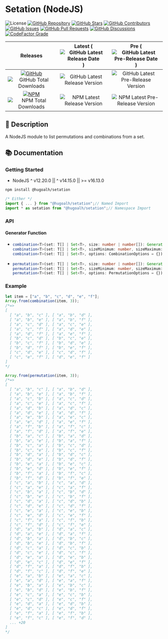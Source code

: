 # Setation (NodeJS)

![License](https://img.shields.io/static/v1?label=License&message=MIT&style=flat-square "License")
[![GitHub Repository](https://img.shields.io/badge/Repository-181717?logo=github&logoColor=ffffff&style=flat-square "GitHub Repository")](https://github.com/hugoalh-studio/setation-nodejs)
[![GitHub Stars](https://img.shields.io/github/stars/hugoalh-studio/setation-nodejs?label=Stars&logo=github&logoColor=ffffff&style=flat-square "GitHub Stars")](https://github.com/hugoalh-studio/setation-nodejs/stargazers)
[![GitHub Contributors](https://img.shields.io/github/contributors/hugoalh-studio/setation-nodejs?label=Contributors&logo=github&logoColor=ffffff&style=flat-square "GitHub Contributors")](https://github.com/hugoalh-studio/setation-nodejs/graphs/contributors)
[![GitHub Issues](https://img.shields.io/github/issues-raw/hugoalh-studio/setation-nodejs?label=Issues&logo=github&logoColor=ffffff&style=flat-square "GitHub Issues")](https://github.com/hugoalh-studio/setation-nodejs/issues)
[![GitHub Pull Requests](https://img.shields.io/github/issues-pr-raw/hugoalh-studio/setation-nodejs?label=Pull%20Requests&logo=github&logoColor=ffffff&style=flat-square "GitHub Pull Requests")](https://github.com/hugoalh-studio/setation-nodejs/pulls)
[![GitHub Discussions](https://img.shields.io/github/discussions/hugoalh-studio/setation-nodejs?label=Discussions&logo=github&logoColor=ffffff&style=flat-square "GitHub Discussions")](https://github.com/hugoalh-studio/setation-nodejs/discussions)
[![CodeFactor Grade](https://img.shields.io/codefactor/grade/github/hugoalh-studio/setation-nodejs?label=Grade&logo=codefactor&logoColor=ffffff&style=flat-square "CodeFactor Grade")](https://www.codefactor.io/repository/github/hugoalh-studio/setation-nodejs)

| **Releases** | **Latest** (![GitHub Latest Release Date](https://img.shields.io/github/release-date/hugoalh-studio/setation-nodejs?label=&style=flat-square "GitHub Latest Release Date")) | **Pre** (![GitHub Latest Pre-Release Date](https://img.shields.io/github/release-date-pre/hugoalh-studio/setation-nodejs?label=&style=flat-square "GitHub Latest Pre-Release Date")) |
|:-:|:-:|:-:|
| [![GitHub](https://img.shields.io/badge/GitHub-181717?logo=github&logoColor=ffffff&style=flat-square "GitHub")](https://github.com/hugoalh-studio/setation-nodejs/releases) ![GitHub Total Downloads](https://img.shields.io/github/downloads/hugoalh-studio/setation-nodejs/total?label=&style=flat-square "GitHub Total Downloads") | ![GitHub Latest Release Version](https://img.shields.io/github/release/hugoalh-studio/setation-nodejs?sort=semver&label=&style=flat-square "GitHub Latest Release Version") | ![GitHub Latest Pre-Release Version](https://img.shields.io/github/release/hugoalh-studio/setation-nodejs?include_prereleases&sort=semver&label=&style=flat-square "GitHub Latest Pre-Release Version") |
| [![NPM](https://img.shields.io/badge/NPM-CB3837?logo=npm&logoColor=ffffff&style=flat-square "NPM")](https://www.npmjs.com/package/@hugoalh/setation) ![NPM Total Downloads](https://img.shields.io/npm/dt/@hugoalh/setation?label=&style=flat-square "NPM Total Downloads") | ![NPM Latest Release Version](https://img.shields.io/npm/v/@hugoalh/setation/latest?label=&style=flat-square "NPM Latest Release Version") | ![NPM Latest Pre-Release Version](https://img.shields.io/npm/v/@hugoalh/setation/pre?label=&style=flat-square "NPM Latest Pre-Release Version") |

## 📝 Description

A NodeJS module to list permutations and combinations from a set.

## 📚 Documentation

### Getting Started

- NodeJS ^ v12.20.0 || ^ v14.15.0 || >= v16.13.0

```sh
npm install @hugoalh/setation
```

```js
/* Either */
import { ... } from "@hugoalh/setation";// Named Import
import * as setation from "@hugoalh/setation";// Namespace Import
```

### API

#### Generator Function

- ```ts
  combination<T>(set: T[] | Set<T>, size: number | number[]): Generator<T[], void, unknown>;
  combination<T>(set: T[] | Set<T>, sizeMinimum: number, sizeMaximum: number): Generator<T[], void, unknown>;
  combination<T>(set: T[] | Set<T>, options: CombinationOptions = {}): Generator<T[], void, unknown>;
  ```
- ```ts
  permutation<T>(set: T[] | Set<T>, size: number | number[]): Generator<T[], void, unknown>;
  permutation<T>(set: T[] | Set<T>, sizeMinimum: number, sizeMaximum: number): Generator<T[], void, unknown>;
  permutation<T>(set: T[] | Set<T>, options: PermutationOptions = {}): Generator<T[], void, unknown>;
  ```

### Example

```js
let item = ["a", "b", "c", "d", "e", "f"];
Array.from(combination(item, 3));
/*=>
[
  [ "a", "b", "c" ], [ "a", "b", "d" ],
  [ "a", "b", "e" ], [ "a", "b", "f" ],
  [ "a", "c", "d" ], [ "a", "c", "e" ],
  [ "a", "c", "f" ], [ "a", "d", "e" ],
  [ "a", "d", "f" ], [ "a", "e", "f" ],
  [ "b", "c", "d" ], [ "b", "c", "e" ],
  [ "b", "c", "f" ], [ "b", "d", "e" ],
  [ "b", "d", "f" ], [ "b", "e", "f" ],
  [ "c", "d", "e" ], [ "c", "d", "f" ],
  [ "c", "e", "f" ], [ "d", "e", "f" ]
]
*/

Array.from(permutation(item, 3));
/*=>
[
  [ "a", "b", "c" ], [ "a", "b", "d" ],
  [ "a", "b", "e" ], [ "a", "b", "f" ],
  [ "a", "c", "b" ], [ "a", "c", "d" ],
  [ "a", "c", "e" ], [ "a", "c", "f" ],
  [ "a", "d", "b" ], [ "a", "d", "c" ],
  [ "a", "d", "e" ], [ "a", "d", "f" ],
  [ "a", "e", "b" ], [ "a", "e", "c" ],
  [ "a", "e", "d" ], [ "a", "e", "f" ],
  [ "a", "f", "b" ], [ "a", "f", "c" ],
  [ "a", "f", "d" ], [ "a", "f", "e" ],
  [ "b", "a", "c" ], [ "b", "a", "d" ],
  [ "b", "a", "e" ], [ "b", "a", "f" ],
  [ "b", "c", "a" ], [ "b", "c", "d" ],
  [ "b", "c", "e" ], [ "b", "c", "f" ],
  [ "b", "d", "a" ], [ "b", "d", "c" ],
  [ "b", "d", "e" ], [ "b", "d", "f" ],
  [ "b", "e", "a" ], [ "b", "e", "c" ],
  [ "b", "e", "d" ], [ "b", "e", "f" ],
  [ "b", "f", "a" ], [ "b", "f", "c" ],
  [ "b", "f", "d" ], [ "b", "f", "e" ],
  [ "c", "a", "b" ], [ "c", "a", "d" ],
  [ "c", "a", "e" ], [ "c", "a", "f" ],
  [ "c", "b", "a" ], [ "c", "b", "d" ],
  [ "c", "b", "e" ], [ "c", "b", "f" ],
  [ "c", "d", "a" ], [ "c", "d", "b" ],
  [ "c", "d", "e" ], [ "c", "d", "f" ],
  [ "c", "e", "a" ], [ "c", "e", "b" ],
  [ "c", "e", "d" ], [ "c", "e", "f" ],
  [ "c", "f", "a" ], [ "c", "f", "b" ],
  [ "c", "f", "d" ], [ "c", "f", "e" ],
  [ "d", "a", "b" ], [ "d", "a", "c" ],
  [ "d", "a", "e" ], [ "d", "a", "f" ],
  [ "d", "b", "a" ], [ "d", "b", "c" ],
  [ "d", "b", "e" ], [ "d", "b", "f" ],
  [ "d", "c", "a" ], [ "d", "c", "b" ],
  [ "d", "c", "e" ], [ "d", "c", "f" ],
  [ "d", "e", "a" ], [ "d", "e", "b" ],
  [ "d", "e", "c" ], [ "d", "e", "f" ],
  [ "d", "f", "a" ], [ "d", "f", "b" ],
  [ "d", "f", "c" ], [ "d", "f", "e" ],
  [ "e", "a", "b" ], [ "e", "a", "c" ],
  [ "e", "a", "d" ], [ "e", "a", "f" ],
  [ "e", "b", "a" ], [ "e", "b", "c" ],
  [ "e", "b", "d" ], [ "e", "b", "f" ],
  [ "e", "c", "a" ], [ "e", "c", "b" ],
  [ "e", "c", "d" ], [ "e", "c", "f" ],
  [ "e", "d", "a" ], [ "e", "d", "b" ],
  [ "e", "d", "c" ], [ "e", "d", "f" ],
  [ "e", "f", "a" ], [ "e", "f", "b" ],
  [ "e", "f", "c" ], [ "e", "f", "d" ],
  ... +20
]
*/
```
